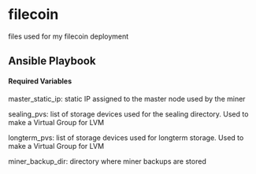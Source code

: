 # filecoin
files used for my filecoin deployment

## Ansible Playbook

#### Required Variables

master_static_ip: static IP assigned to the master node used by the miner

sealing_pvs:  list of storage devices used for the sealing directory. Used to make a Virtual Group for LVM

longterm_pvs: list of storage devices used for longterm storage. Used to make a Virtual Group for LVM

miner_backup_dir: directory where miner backups are stored
